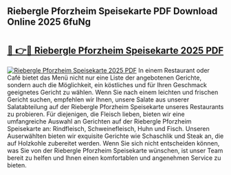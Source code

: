 ## Riebergle Pforzheim Speisekarte PDF Download Online 2025 6fuNg

# <h2><a href="http://gce8fvp.nevu.top/?p=Riebergle+Pforzheim+Speisekarte">🔗 👉🔴 Riebergle Pforzheim Speisekarte 2025 PDF</a></h2>

[![Riebergle Pforzheim Speisekarte 2025 PDF](https://i.imgur.com/dBaPXMq.png)](http://gce8fvp.nevu.top/?p=Riebergle+Pforzheim+Speisekarte)
In einem Restaurant oder Café bietet das Menü nicht nur eine Liste der angebotenen Gerichte, sondern auch die Möglichkeit, ein köstliches und für Ihren Geschmack geeignetes Gericht zu wählen. Wenn Sie nach einem leichten und frischen Gericht suchen, empfehlen wir Ihnen, unsere Salate aus unserer Salatabteilung auf der Riebergle Pforzheim Speisekarte unseres Restaurants zu probieren. Für diejenigen, die Fleisch lieben, bieten wir eine umfangreiche Auswahl an Gerichten auf der Riebergle Pforzheim Speisekarte an: Rindfleisch, Schweinefleisch, Huhn und Fisch. Unseren Auserwählten bieten wir exquisite Gerichte wie Schaschlik und Steak an, die auf Holzkohle zubereitet werden. Wenn Sie sich nicht entscheiden können, was Sie von der Riebergle Pforzheim Speisekarte wünschen, ist unser Team bereit zu helfen und Ihnen einen komfortablen und angenehmen Service zu bieten.
